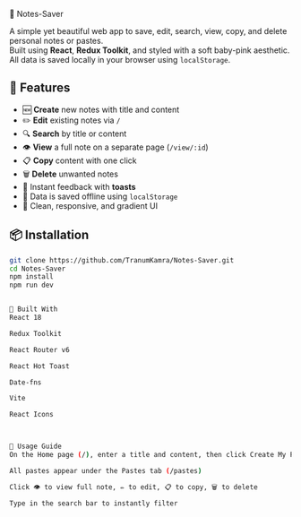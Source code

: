  📝 Notes-Saver

A simple yet beautiful web app to save, edit, search, view, copy, and delete personal notes or pastes.  
Built using **React**, **Redux Toolkit**, and styled with a soft baby-pink aesthetic. All data is saved locally in your browser using `localStorage`.


## 🚀 Features

- 🆕 **Create** new notes with title and content
- ✏️ **Edit** existing notes via `/`
- 🔍 **Search** by title or content
- 👁️ **View** a full note on a separate page (`/view/:id`)
- 📋 **Copy** content with one click
- 🗑️ **Delete** unwanted notes
- 🔔 Instant feedback with **toasts**
- 💾 Data is saved offline using `localStorage`
- 🎨 Clean, responsive, and gradient UI


## 📦 Installation

```bash
git clone https://github.com/TranumKamra/Notes-Saver.git
cd Notes-Saver
npm install
npm run dev


🧱 Built With
React 18

Redux Toolkit

React Router v6

React Hot Toast

Date-fns

Vite

React Icons



🧪 Usage Guide
On the Home page (/), enter a title and content, then click Create My Paste

All pastes appear under the Pastes tab (/pastes)

Click 👁️ to view full note, ✏️ to edit, 📋 to copy, 🗑️ to delete

Type in the search bar to instantly filter



